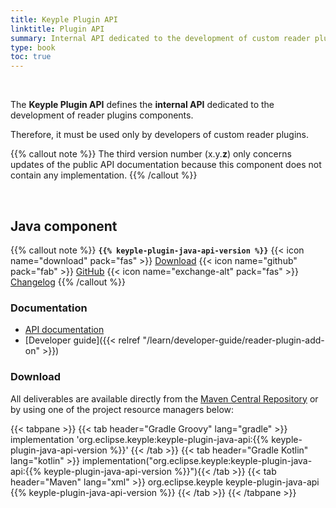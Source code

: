 ```yaml
---
title: Keyple Plugin API
linktitle: Plugin API
summary: Internal API dedicated to the development of custom reader plugins components.
type: book
toc: true
---
```


<br>

The **Keyple Plugin API** defines the **internal API** dedicated to the development of reader plugins components.

Therefore, it must be used only by developers of custom reader plugins.

{{% callout note %}}
The third version number (x.y.**z**) only concerns updates of the public API documentation because this component does not contain any implementation.
{{% /callout %}}

<br>

## Java component

{{% callout note %}}
**`{{% keyple-plugin-java-api-version %}}`**
<span class="component-metadata">{{< icon name="download" pack="fas" >}} [Download](#download)</span>
<span class="component-metadata">{{< icon name="github" pack="fab" >}} [GitHub](https://github.com/eclipse-keyple/keyple-plugin-java-api/)</span>
<span class="component-metadata">{{< icon name="exchange-alt" pack="fas" >}} [Changelog](https://github.com/eclipse-keyple/keyple-plugin-java-api/blob/main/CHANGELOG.md)</span>
{{% /callout %}}

### Documentation

* [API documentation](https://eclipse-keyple.github.io/keyple-plugin-java-api)
* [Developer guide]({{< relref "/learn/developer-guide/reader-plugin-add-on" >}})

### Download

All deliverables are available directly from the [Maven Central Repository](https://central.sonatype.dev/search?q=keyple-plugin-java-api) or by using one of the project resource managers below:

{{< tabpane >}}
{{< tab header="Gradle Groovy" lang="gradle" >}}
implementation 'org.eclipse.keyple:keyple-plugin-java-api:{{% keyple-plugin-java-api-version %}}'
{{< /tab >}}
{{< tab header="Gradle Kotlin" lang="kotlin" >}}
implementation("org.eclipse.keyple:keyple-plugin-java-api:{{% keyple-plugin-java-api-version %}}"){{< /tab >}}
{{< tab header="Maven" lang="xml" >}}
<dependency>
  <groupId>org.eclipse.keyple</groupId>
  <artifactId>keyple-plugin-java-api</artifactId>
  <version>{{% keyple-plugin-java-api-version %}}</version>
</dependency>
{{< /tab >}}
{{< /tabpane >}}